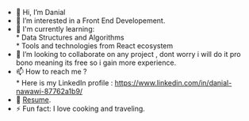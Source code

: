 - 👋 Hi, I’m Danial
- 👀 I’m interested in a Front End Developement. 
- 🌱 I'm currently learning: <br>
      * Data Structures and Algorithms <br>
      * Tools and technologies from React ecosystem
- 💞️ I’m looking to collaborate on any project , dont worry i will do it pro bono meaning its free so i gain more experience.
- 📫 How to reach me ? <br>
      * Here is my LinkedIn profile : https://www.linkedin.com/in/danial-nawawi-87762a1b9/
- 📝 [Resume]([https://drive.google.com/file/d/1VsShEZAzpmwZUsfn2G5XgENlrUkv7BJ_/view?usp=sharing](https://drive.google.com/file/d/1Q9SZ0TpfunSQE4S4sWY2RZsMYhaQkQb6/view)).
- ⚡ Fun fact: I love cooking and traveling. 

<!---
MDanial-Na/MDanial-Na is a ✨ special ✨ repository because its `README.md` (this file) appears on your GitHub profile.
You can click the Preview link to take a look at your changes.
--->
